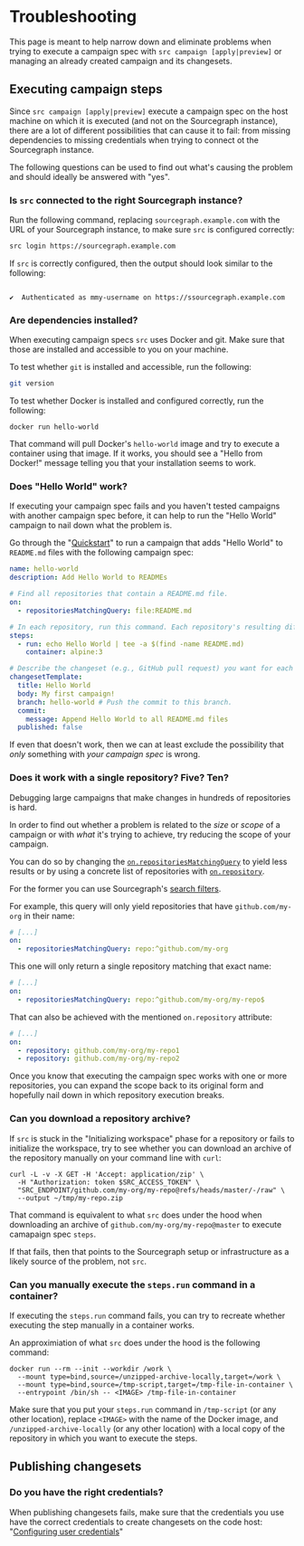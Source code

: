 # Troubleshooting

This page is meant to help narrow down and eliminate problems when trying to execute a campaign spec with `src campaign [apply|preview]` or managing an already created campaign and its changesets.

## Executing campaign steps

Since `src campaign [apply|preview]` execute a campaign spec on the host machine on which it is executed (and not on the Sourcegraph instance), there are a lot of different possibilities that can cause it to fail: from missing dependencies to missing credentials when trying to connect ot the Sourcegraph instance.

The following questions can be used to find out what's causing the problem and should ideally be answered with "yes".

### Is `src` connected to the right Sourcegraph instance?

Run the following command, replacing `sourcegraph.example.com` with the URL of your Sourcegraph instance, to make sure `src` is configured correctly:

```bash
src login https://sourcegraph.example.com
```

If `src` is correctly configured, then the output should look similar to the following:

```

✔️  Authenticated as mmy-username on https://ssourcegraph.example.com

```

### Are dependencies installed?

When executing campaign specs `src` uses Docker and git. Make sure that those are installed and accessible to you on your machine.

To test whether `git` is installed and accessible, run the following:

```bash
git version
```

To test whether Docker is installed and configured correctly, run the following:

```
docker run hello-world
```

That command will pull Docker's `hello-world` image and try to execute a container using that image. If it works, you should see a "Hello from Docker!" message telling you that your installation seems to work.

### Does "Hello World" work?

If executing your campaign spec fails and you haven't tested campaigns with another campaign spec before, it can help to run the "Hello World" campaign to nail down what the problem is.

Go through the "[Quickstart](../quickstart.md)" to run a campaign that adds "Hello World" to `README.md` files with the following campaign spec:

```yaml
name: hello-world
description: Add Hello World to READMEs

# Find all repositories that contain a README.md file.
on:
  - repositoriesMatchingQuery: file:README.md

# In each repository, run this command. Each repository's resulting diff is captured.
steps:
  - run: echo Hello World | tee -a $(find -name README.md)
    container: alpine:3

# Describe the changeset (e.g., GitHub pull request) you want for each repository.
changesetTemplate:
  title: Hello World
  body: My first campaign!
  branch: hello-world # Push the commit to this branch.
  commit:
    message: Append Hello World to all README.md files
  published: false
```

If even that doesn't work, then we can at least exclude the possibility that _only_ something with _your campaign spec_ is wrong.

### Does it work with a single repository? Five? Ten?

Debugging large campaigns that make changes in hundreds of repositories is hard.

In order to find out whether a problem is related to the _size_ or _scope_ of a campaign or with _what_ it's trying to achieve, try reducing the scope of your campaign.

You can do so by changing the [`on.repositoriesMatchingQuery`](campaign_spec_yaml_reference.md#on-repositoriesmatchingquery) to yield less results or by using a concrete list of repositories with [`on.repository`](campaign_spec_yaml_reference.md#on-repository).

For the former you can use Sourcegraph's [search filters](../../code_search/reference/queries.md#keywords-all-searches).

For example, this query will only yield repositories that have `github.com/my-org` in their name:

```yaml
# [...]
on:
  - repositoriesMatchingQuery: repo:^github.com/my-org
```

This one will only return a single repository matching that exact name:

```yaml
# [...]
on:
  - repositoriesMatchingQuery: repo:^github.com/my-org/my-repo$
```

That can also be achieved with the mentioned `on.repository` attribute:

```yaml
# [...]
on:
  - repository: github.com/my-org/my-repo1
  - repository: github.com/my-org/my-repo2
```

Once you know that executing the campaign spec works with one or more repositories, you can expand the scope back to its original form and hopefully nail down in which repository execution breaks.

### Can you download a repository archive?

If `src` is stuck in the "Initializing workspace" phase for a repository or fails to initialize the workspace, try to see whether you can download an archive of the repository manually on your command line with `curl`:

```
curl -L -v -X GET -H 'Accept: application/zip' \
  -H "Authorization: token $SRC_ACCESS_TOKEN" \
  "SRC_ENDPOINT/github.com/my-org/my-repo@refs/heads/master/-/raw" \
  --output ~/tmp/my-repo.zip
```

That command is equivalent to what `src` does under the hood when downloading an archive of `github.com/my-org/my-repo@master` to execute camapaign spec `steps`.

If that fails, then that points to the Sourcegraph setup or infrastructure as a likely source of the problem, not `src`.

### Can you manually execute the `steps.run` command in a container?

If executing the `steps.run` command fails, you can try to recreate whether executing the step manually in a container works.

An approximiation of what `src` does under the hood is the following command:

```
docker run --rm --init --workdir /work \
  --mount type=bind,source=/unzipped-archive-locally,target=/work \
  --mount type=bind,source=/tmp-script,target=/tmp-file-in-container \
  --entrypoint /bin/sh -- <IMAGE> /tmp-file-in-container
```

Make sure that you put your `steps.run` command in `/tmp-script` (or any other location), replace `<IMAGE>` with the name of the Docker image, and `/unzipped-archive-locally` (or any other location) with a local copy of the repository in which you want to execute the steps.

## Publishing changesets

### Do you have the right credentials?

When publishing changesets fails, make sure that the credentials you use have the correct credentials to create changesets on the code host: "[Configuring user credentials](../how-tos/configuring_user_credentials.md)"
